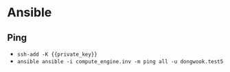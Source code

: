 # Ansible

## Ping

- `ssh-add -K {{private_key}}`
- `ansible ansible -i compute_engine.inv -m ping all -u dongwook.test5`